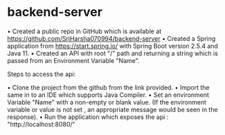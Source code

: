 # backend-server

•	Created a public repo in GitHub which is available at https://github.com/SriHarsha070994/backend-server
•	Created a Spring application from https://start.spring.io/ with Spring Boot version 2.5.4 and Java 11.
•	Created an API with root "/" path and returning a string which is passed from an Environment Variable "Name".

Steps to access the api: 

•	Clone the project from the github from the link provided.
•	Import the same in to an IDE which supports Java Compiler. 
•	Set an environment Variable "Name" with a non-empty or blank value. (If the environment variable or value is not set , an appropriate message would be seen in the response).
•	Run the application which exposes the api : "http://localhost:8080/"